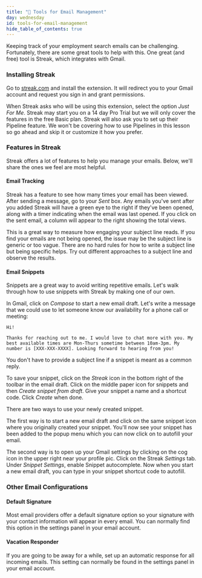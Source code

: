 ```yaml
---
title: "📓 Tools for Email Management"
day: wednesday
id: tools-for-email-management
hide_table_of_contents: true
---
```


Keeping track of your employment search emails can be challenging. Fortunately, there are some great tools to help with this. One great (and free) tool is Streak, which integrates with Gmail.

### Installing Streak

Go to [streak.com](https://www.streak.com/) and install the extension. It will redirect you to your Gmail account and request you sign in and grant permissions.

When Streak asks who will be using this extension, select the option _Just For Me_. Streak may start you on a 14 day Pro Trial but we will only cover the features in the free Basic plan. Streak will also ask you to set up their Pipeline feature. We won't be covering how to use Pipelines in this lesson so go ahead and skip it or customize it how you prefer.

### Features in Streak

Streak offers a lot of features to help you manage your emails. Below, we'll share the ones we feel are most helpful.

#### Email Tracking

Streak has a feature to see how many times your email has been viewed. After sending a message, go to your _Sent_ box. Any emails you've sent after you added Streak will have a green eye to the right if they've been opened, along with a timer indicating when the email was last opened. If you click on the sent email, a column will appear to the right showing the total views.

This is a great way to measure how engaging your subject line reads. If you find your emails are not being opened, the issue may be the subject line is generic or too vague. There are no hard rules for how to write a subject line but being specific helps. Try out different approaches to a subject line and observe the results.

#### Email Snippets

Snippets are a great way to avoid writing repetitive emails. Let's walk through how to use snippets with Streak by making one of our own.

In Gmail, click on _Compose_ to start a new email draft. Let's write a message that we could use to let someone know our availability for a phone call or meeting:

```
Hi!

Thanks for reaching out to me. I would love to chat more with you. My best available times are Mon-Thurs sometime between 10am-3pm. My number is [XXX-XXX-XXXX]. Looking forward to hearing from you!
```

You don't have to provide a subject line if a snippet is meant as a common reply. 

To save your snippet, click on the _Streak_ icon in the bottom right of the toolbar in the email draft. Click on the middle paper icon for snippets and then _Create snippet from draft_. Give your snippet a name and a shortcut code. Click _Create_ when done.

There are two ways to use your newly created snippet.

The first way is to start a new email draft and click on the same snippet icon where you originally created your snippet. You'll now see your snippet has been added to the popup menu which you can now click on to autofill your email.

The second way is to open up your Gmail settings by clicking on the cog icon in the upper right near your profile pic. Click on the Streak _Settings_ tab. Under _Snippet Settings_, enable Snippet autocomplete. Now when you start a new email draft, you can type in your snippet shortcut code to autofill.

### Other Email Configurations

#### Default Signature

Most email providers offer a default signature option so your signature with your contact information will appear in every email. You can normally find this option in the settings panel in your email account.

#### Vacation Responder

If you are going to be away for a while, set up an automatic response for all incoming emails. This setting can normally be found in the settings panel in your email account.
